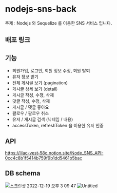# nodejs-sns-back

주제 : Nodejs 와 Sequelize 를 이용한 SNS 서비스 입니다.

## 배포 링크

## 기능

- 회원가입, 로그인, 회원 정보 수정, 회원 탈퇴
- 유저 정보 받기
- 전체 게시글 보기 (pagination)
- 게시글 상세 보기 (detail)
- 게시글 작성, 수정, 삭제
- 댓글 작성, 수정, 삭제
- 게시글 / 댓글 좋아요
- 팔로우 / 팔로우 취소
- 유저 / 게시글 검색 (닉네임 / 내용)
- accessToken, refreshToken 을 이용한 유저 인증

## API

https://lilac-vest-58c.notion.site/Node_SNS_API-0cc4c8b1f5414b759f9b1dd5461b5bac

## DB schema

![스크린샷 2022-12-19 오후 3 09 47](https://user-images.githubusercontent.com/91926455/209764550-8df84af2-a4ac-4954-ae1d-ca47a5aa72cb.png)
![Untitled](https://user-images.githubusercontent.com/91926455/209769954-223a7a68-64b4-4464-b270-63747aa527c6.png)
